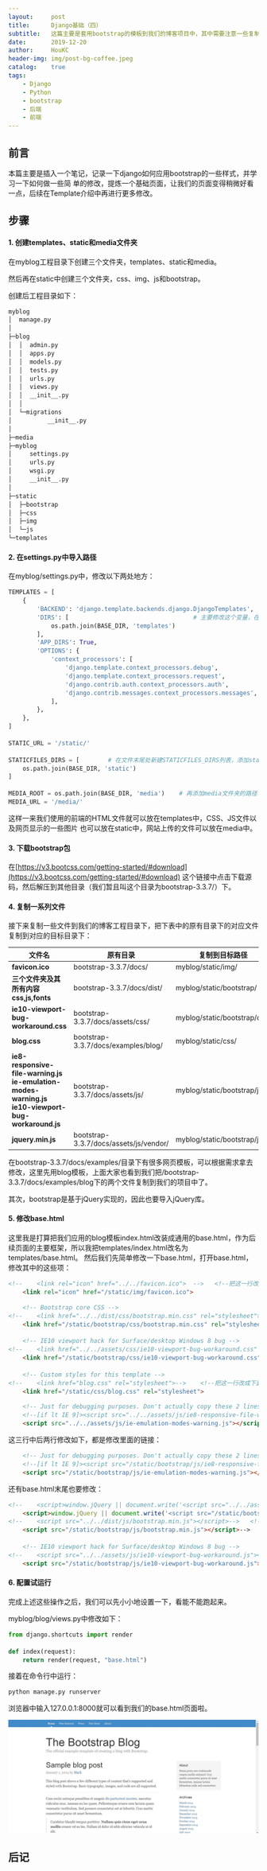 ```yaml
---
layout:     post
title:      Django基础（四）
subtitle:   这篇主要是套用bootstrap的模板到我们的博客项目中，其中需要注意一些复制，学习一下如何简单地、适当地修改模板。
date:       2019-12-20
author:     HouKC
header-img: img/post-bg-coffee.jpeg
catalog:    true
tags:
    - Django
    - Python
    - bootstrap
    - 后端
    - 前端
---
```


## 前言
本篇主要是插入一个笔记，记录一下django如何应用bootstrap的一些样式，并学习一下如何做一些简
单的修改，提炼一个基础页面，让我们的页面变得稍微好看一点，后续在Template介绍中再进行更多修改。

## 步骤
#### 1. 创建templates、static和media文件夹
在myblog工程目录下创建三个文件夹，templates、static和media。

然后再在static中创建三个文件夹，css、img、js和bootstrap。

创建后工程目录如下：
```sh
myblog
│  manage.py
│
├─blog
│  │  admin.py
│  │  apps.py
│  │  models.py
│  │  tests.py
│  │  urls.py
│  │  views.py
│  │  __init__.py
│  │
│  └─migrations
│          __init__.py
│
├─media
├─myblog
│     settings.py
│     urls.py
│     wsgi.py
│     __init__.py
│
├─static
│  ├─bootstrap
│  ├─css
│  ├─img
│  └─js
└─templates
```

#### 2. 在settings.py中导入路径
在myblog/settings.py中，修改以下两处地方：
```python
TEMPLATES = [
    {
        'BACKEND': 'django.template.backends.django.DjangoTemplates',
        'DIRS': [                                   # 主要修改这个变量，在原来空的'DIRS'列表中添加templates路径
            os.path.join(BASE_DIR, 'templates')
        ],
        'APP_DIRS': True,
        'OPTIONS': {
            'context_processors': [
                'django.template.context_processors.debug',
                'django.template.context_processors.request',
                'django.contrib.auth.context_processors.auth',
                'django.contrib.messages.context_processors.messages',
            ],
        },
    },
]

STATIC_URL = '/static/'

STATICFILES_DIRS = [        # 在文件末尾处新建STATICFILES_DIRS列表，添加static路径
    os.path.join(BASE_DIR, 'static')
]

MEDIA_ROOT = os.path.join(BASE_DIR, 'media')    # 再添加media文件夹的路径
MEDIA_URL = '/media/'
```
这样一来我们使用的前端的HTML文件就可以放在templates中，CSS、JS文件以及网页显示的一些图片
也可以放在static中，网站上传的文件可以放在media中。

#### 3. 下载bootstrap包
在[https://v3.bootcss.com/getting-started/#download](https://v3.bootcss.com/getting-started/#download)
这个链接中点击下载源码，然后解压到其他目录（我们暂且叫这个目录为bootstrap-3.3.7/）下。

#### 4. 复制一系列文件
接下来复制一些文件到我们的博客工程目录下，把下表中的原有目录下的对应文件复制到对应的目标目录下：

文件名|**原有目录**|复制到**目标路径**
--- | --- | ---
**favicon.ico**|bootstrap-3.3.7/docs/|myblog/static/img/
**三个文件夹及其所有内容css,js,fonts**|bootstrap-3.3.7/docs/dist/|myblog/static/bootstrap/
**ie10-viewport-bug-workaround.css**|bootstrap-3.3.7/docs/assets/css/|myblog/static/bootstrap/css/
**blog.css**|bootstrap-3.3.7/docs/examples/blog/|myblog/static/css/
**ie8-responsive-file-warning.js<br/>ie-emulation-modes-warning.js<br/>ie10-viewport-bug-workaround.js**|bootstrap-3.3.7/docs/assets/js/|myblog/static/bootstrap/js/
**jquery.min.js**|bootstrap-3.3.7/docs/assets/js/vendor/|myblog/static/bootstrap/js/

在bootstrap-3.3.7/docs/examples/目录下有很多网页模板，可以根据需求拿去修改，这里先用blog模板，上面大家也看到我们把/bootstrap-3.3.7/docs/examples/blog下的两个文件复制到我们的项目中了。

其次，bootstrap是基于jQuery实现的，因此也要导入jQuery库。

#### 5. 修改base.html
这里我是打算把我们应用的blog模板index.html改装成通用的base.html，作为后续页面的主要框架，所以我把templates/index.html改名为templates/base.html。
然后我们先简单修改一下base.html，打开base.html，修改其中的这些项：
```html
<!--    <link rel="icon" href="../../favicon.ico">  -->   <!--把这一行改成下面这一行-->
    <link rel="icon" href="/static/img/favicon.ico">
```
```html
    <!-- Bootstrap core CSS -->
<!--    <link href="../../dist/css/bootstrap.min.css" rel="stylesheet">-->  <!--把这一行改成下面这一行-->
    <link href="/static/bootstrap/css/bootstrap.min.css" rel="stylesheet">

    <!-- IE10 viewport hack for Surface/desktop Windows 8 bug -->
<!--    <link href="../../assets/css/ie10-viewport-bug-workaround.css" rel="stylesheet">-->   <!--把这一行改成下面这一行-->
    <link href="/static/bootstrap/css/ie10-viewport-bug-workaround.css" rel="stylesheet">

    <!-- Custom styles for this template -->
<!--    <link href="blog.css" rel="stylesheet">-->    <!--把这一行改成下面这一行-->
    <link href="/static/css/blog.css" rel="stylesheet">
```
```html
    <!-- Just for debugging purposes. Don't actually copy these 2 lines! -->
    <!--[if lt IE 9]><script src="../../assets/js/ie8-responsive-file-warning.js"></script><![endif]-->
    <script src="../../assets/js/ie-emulation-modes-warning.js"></script>
```
这三行中后两行修改如下，都是修改里面的链接：
```html
    <!-- Just for debugging purposes. Don't actually copy these 2 lines! -->
    <!--[if lt IE 9]><script src="/static/bootstrap/js/ie8-responsive-file-warning.js"></script><![endif]-->
    <script src="/static/bootstrap/js/ie-emulation-modes-warning.js"></script>
```
还有base.html末尾也要修改：
```html
<!--    <script>window.jQuery || document.write('<script src="../../assets/js/vendor/jquery.min.js"><\/script>')</script>-->  <!--把这一行改成下面这一行-->
    <script>window.jQuery || document.write('<script src="/static/bootstrap/js/vendor/jquery.min.js"><\/script>')</script>
<!--    <script src="../../dist/js/bootstrap.min.js"></script>-->   <!--把这一行改成下面这一行-->
    <script src="/static/bootstrap/js/bootstrap.min.js"></script>-->

    <!-- IE10 viewport hack for Surface/desktop Windows 8 bug -->
<!--    <script src="../../assets/js/ie10-viewport-bug-workaround.js"></script>-->  <!--把这一行改成下面这一行-->
    <script src="/static/bootstrap/js/ie10-viewport-bug-workaround.js"></script>
```

#### 6. 配置试运行
完成上述这些操作之后，我们可以先小小地设置一下，看能不能跑起来。

myblog/blog/views.py中修改如下：
```python
from django.shortcuts import render

def index(request):
    return render(request, "base.html")
```

接着在命令行中运行：
```sh
python manage.py runserver
```

浏览器中输入127.0.0.1:8000就可以看到我们的base.html页面啦。

 ![base.html](https://raw.githubusercontent.com/HouKC/houkc.github.io/master/img/django4-basehtml.jpg)

## 后记
